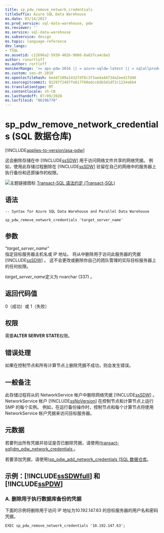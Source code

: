 ```yaml
---
title: sp_pdw_remove_network_credentials
titleSuffix: Azure SQL Data Warehouse
ms.date: 03/14/2017
ms.prod_service: sql-data-warehouse, pdw
ms.reviewer: ''
ms.service: sql-data-warehouse
ms.subservice: design
ms.topic: language-reference
dev_langs:
- TSQL
ms.assetid: c12696a2-5939-402b-9866-8a837ca4c0a3
author: ronortloff
ms.author: rortloff
monikerRange: '>= aps-pdw-2016 || = azure-sqldw-latest || = sqlallproducts-allversions'
ms.custom: seo-dt-2019
ms.openlocfilehash: be447109a1432fdf8c3f3ae4a44f34a2eed1fd46
ms.sourcegitcommit: 01297f2487fe017760adcc6db5d1df2c1234abb4
ms.translationtype: MT
ms.contentlocale: zh-CN
ms.lasthandoff: 07/09/2020
ms.locfileid: "86196770"
---
```

# <a name="sp_pdw_remove_network_credentials-sql-data-warehouse"></a>sp_pdw_remove_network_credentials (SQL 数据仓库) 
[!INCLUDE[applies-to-version/asa-pdw](../../includes/applies-to-version/asa-pdw.md)]

  这会删除存储在中 [!INCLUDE[ssSDW](../../includes/sssdw-md.md)] 用于访问网络文件共享的网络凭据。 例如，使用此存储过程删除在 [!INCLUDE[ssSDW](../../includes/sssdw-md.md)] 驻留在自己的网络中的服务器上执行备份和还原操作的权限。  
  
 ![主题链接图标](../../database-engine/configure-windows/media/topic-link.gif "“主题链接”图标") [Transact-SQL 语法约定 (Transact-SQL)](../../t-sql/language-elements/transact-sql-syntax-conventions-transact-sql.md)  
  
## <a name="syntax"></a>语法  
  
```  
-- Syntax for Azure SQL Data Warehouse and Parallel Data Warehouse  
  
sp_pdw_remove_network_credentials 'target_server_name'  
```  
  
## <a name="arguments"></a>参数  
 "*target_server_name*"  
 指定目标服务器主机名或 IP 地址。 将从中删除用于访问此服务器的凭据 [!INCLUDE[ssSDW](../../includes/sssdw-md.md)] 。 这不会更改或删除你自己的团队管理的实际目标服务器上的任何权限。  
  
 *target_server_name*定义为 nvarchar (337) 。  
  
## <a name="return-code-values"></a>返回代码值  
 0（成功）或 1（失败）  
  
## <a name="permissions"></a>权限  
 需要**ALTER SERVER STATE**权限。  
  
## <a name="error-handling"></a>错误处理  
 如果在控制节点和所有计算节点上删除凭据不成功，则会发生错误。  
  
## <a name="general-remarks"></a>一般备注  
 此存储过程将从的 NetworkService 帐户中删除网络凭据 [!INCLUDE[ssSDW](../../includes/sssdw-md.md)] 。 NetworkService 帐户 [!INCLUDE[ssNoVersion](../../includes/ssnoversion-md.md)] 在控制节点和计算节点上运行 SMP 的每个实例。 例如，在运行备份操作时，控制节点和每个计算节点将使用 NetworkService 帐户凭据来访问目标服务器。  
  
## <a name="metadata"></a>元数据  
 若要列出所有凭据并验证是否已删除凭据，请使用[&#40;transact-sql&#41;dm_pdw_network_credentials ](../../relational-databases/system-dynamic-management-views/sys-dm-pdw-network-credentials-transact-sql.md)。  
  
 若要添加凭据，请使用[&#41;sp_pdw_add_network_credentials &#40;SQL 数据仓库](../../relational-databases/system-stored-procedures/sp-pdw-add-network-credentials-sql-data-warehouse.md)。  
  
## <a name="examples-sssdwfull-and-sspdw"></a>示例：[!INCLUDE[ssSDWfull](../../includes/sssdwfull-md.md)] 和 [!INCLUDE[ssPDW](../../includes/sspdw-md.md)]  
  
### <a name="a-remove-credentials-for-performing-a-database-backup"></a>A. 删除用于执行数据库备份的凭据  
 下面的示例将删除用于访问 IP 地址为10.192.147.63 的目标服务器的用户名和密码凭据。  
  
```  
EXEC sp_pdw_remove_network_credentials '10.192.147.63';  
```  
  
  

